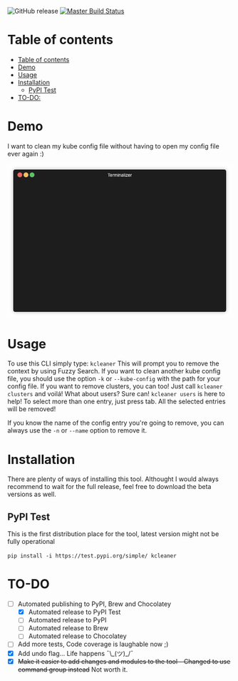 ![GitHub release](https://img.shields.io/github/release/gcarrarom/kubeconfig-cleaner-cli.svg)
[![Master Build Status](https://dev.azure.com/FancyWhale/FancyWhale/_apis/build/status/kcleaner%20CI?branchName=master)](https://dev.azure.com/FancyWhale/FancyWhale/_build/latest?definitionId=2&branchName=master)
# Table of contents
- [Table of contents](#table-of-contents)
- [Demo](#demo)
- [Usage](#usage)
- [Installation](#installation)
  - [PyPI Test](#pypi-test)
- [TO-DO:](#to-do)


# Demo
I want to clean my kube config file without having to open my config file ever again :)

<p align="center">
  <img src="https://github.com/gcarrarom/kubeconfig-cleaner-cli/raw/master/render1557878856917.gif">
</p>


# Usage

To use this CLI simply type:
`kcleaner`
This will prompt you to remove the context by using Fuzzy Search.
If you want to clean another kube config file, you should use the option `-k` or `--kube-config` with the path for your config file.
If you want to remove clusters, you can too! Just call `kcleaner clusters` and voilá!
What about users? Sure can! `kcleaner users` is here to help!
To select more than one entry, just press tab. All the selected entries will be removed!

If you know the name of the config entry you're going to remove, you can always use the `-n` or `--name` option to remove it.

# Installation
There are plenty of ways of installing this tool. Althought I would always recommend to wait for the full release, feel free to download the beta versions as well.
## PyPI Test
This is the first distribution place for the tool, latest version might not be fully operational

`pip install -i https://test.pypi.org/simple/ kcleaner`

# TO-DO

- [ ] Automated publishing to PyPI, Brew and Chocolatey
  - [x] Automated release to PyPI Test
  - [ ] Automated release to PyPI
  - [ ] Automated release to Brew
  - [ ] Automated release to Chocolatey
- [ ] Add more tests, Code coverage is laughable now ;)
- [x] Add undo flag... Life happens ¯\\\_(ツ)\_/¯
- [x] ~~Make it easier to add changes and modules to the tool - Changed to use command group instead~~ Not worth it.
